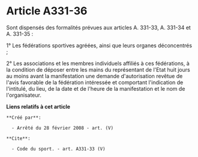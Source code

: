 # Article A331-36

Sont dispensés des formalités prévues aux articles A. 331-33, A. 331-34 et A. 331-35 : 

1° Les fédérations sportives agréées, ainsi que leurs organes déconcentrés ; 

2° Les associations et les membres individuels affiliés à ces fédérations, à la condition de déposer entre les mains du
représentant de l'Etat huit jours au moins avant la manifestation une demande d'autorisation revêtue de l'avis favorable de
la fédération intéressée et comportant l'indication de l'intitulé, du lieu, de la date et de l'heure de la manifestation et
le nom de l'organisateur.

**Liens relatifs à cet article**

	**Créé par**:

	  - Arrêté du 28 février 2008 - art. (V)

	**Cite**:

	  - Code du sport. - art. A331-33 (V)
